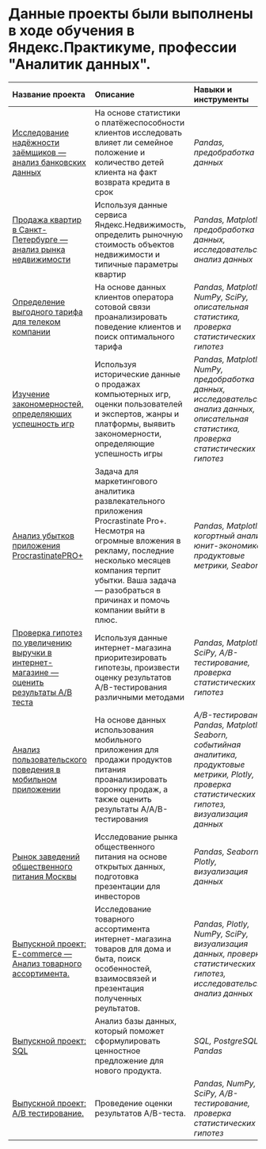 # Данные проекты были выполнены в ходе обучения в Яндекс.Практикуме, профессии "Аналитик данных".

| Название проекта | Описание | Навыки и инструменты | 
| :---------------------- | :---------------------- | :---------------------- |
| [Исследование надёжности заёмщиков — анализ банковских данных](https://github.com/gashkin11/Data-analyst/blob/main/%D0%9F%D1%80%D0%BE%D0%B5%D0%BA%D1%82%20%E2%84%961%20%D0%98%D1%81%D1%81%D0%BB%D0%B5%D0%B4%D0%BE%D0%B2%D0%B0%D0%BD%D0%B8%D0%B5%20%D0%BD%D0%B0%D0%B4%D0%B5%D0%B6%D0%BD%D0%BE%D1%81%D1%82%D0%B8%20%D0%B7%D0%B0%D0%B5%D0%BC%D1%89%D0%B8%D0%BA%D0%BE%D0%B2/project_1_BorrowerReliabilityStudy.ipynb) | На основе статистики о платёжеспособности клиентов исследовать влияет ли семейное положение и количество детей клиента на факт возврата кредита в срок| *Pandas,* *предобработка данных* |
| [Продажа квартир в Санкт-Петербурге — анализ рынка недвижимости](https://github.com/gashkin11/Data-analyst/blob/main/%D0%9F%D1%80%D0%BE%D0%B5%D0%BA%D1%82%20%E2%84%962%20%D0%90%D0%BD%D0%B0%D0%BB%D0%B8%D0%B7%20%D1%80%D1%8B%D0%BD%D0%BA%D0%B0%20%D0%BD%D0%B5%D0%B4%D0%B2%D0%B8%D0%B6%D0%B8%D0%BC%D0%BE%D1%81%D1%82%D0%B8/project_2_RealEstateMarketAnalysis.ipynb) | Используя данные сервиса Яндекс.Недвижимость, определить рыночную стоимость объектов недвижимости и типичные параметры квартир| *Pandas,* *Matplotlib,* *предобработка данных,* *исследовательский анализ данных* |
| [Определение выгодного тарифа для телеком компании](https://github.com/gashkin11/Data-analyst/blob/main/%D0%9F%D1%80%D0%BE%D0%B5%D0%BA%D1%82%20%E2%84%963%20%D0%9E%D0%BF%D1%80%D0%B5%D0%B4%D0%B5%D0%BB%D0%B5%D0%BD%D0%B8%D0%B5%20%D0%B2%D1%8B%D0%B3%D0%BE%D0%B4%D0%BD%D0%BE%D0%B3%D0%BE%20%D1%82%D0%B0%D1%80%D0%B8%D1%84%D0%B0%20%D0%B4%D0%BB%D1%8F%20%D1%82%D0%B5%D0%BB%D0%B5%D0%BA%D0%BE%D0%BC%20%D0%BA%D0%BE%D0%BC%D0%BF%D0%B0%D0%BD%D0%B8%D0%B8/project_3_DeterminationOfAFavorableTariff.ipynb) | На основе данных клиентов оператора сотовой связи проанализировать поведение клиентов и поиск оптимального тарифа | *Pandas,* *Matplotlib,* *NumPy,* *SciPy,* *описательная статистика,* *проверка статистических гипотез* |
| [Изучение закономерностей, определяющих успешность игр](https://github.com/gashkin11/Data-analyst/blob/main/%D0%9F%D1%80%D0%BE%D0%B5%D0%BA%D1%82%20%E2%84%964%20%D0%98%D0%B7%D1%83%D1%87%D0%B5%D0%BD%D0%B8%D0%B5%20%D0%B7%D0%B0%D0%BA%D0%BE%D0%BD%D0%BE%D0%BC%D0%B5%D1%80%D0%BD%D0%BE%D1%81%D1%82%D0%B5%D0%B9%2C%20%D0%BE%D0%BF%D1%80%D0%B5%D0%B4%D0%B5%D0%BB%D1%8F%D1%8E%D1%89%D0%B8%D1%85%20%D1%83%D1%81%D0%BF%D0%B5%D1%88%D0%BD%D0%BE%D1%81%D1%82%D1%8C%20%D0%B8%D0%B3%D1%80/Project_4_StudyingPatternsOfGameSuccess.ipynb) | Используя исторические данные о продажах компьютерных игр, оценки пользователей и экспертов, жанры и платформы, выявить закономерности, определяющие успешность игры | *Pandas,* *Matplotlib,* *NumPy,* *предобработка данных,* *исследовательский анализ данных,* *описательная статистика,* *проверка статистических гипотез* |
| [Анализ убытков приложения ProcrastinatePRO+](https://github.com/gashkin11/Data-analyst/blob/main/%D0%9F%D1%80%D0%BE%D0%B5%D0%BA%D1%82%20%E2%84%965%20%D0%90%D0%BD%D0%B0%D0%BB%D0%B8%D0%B7%20%D1%83%D0%B1%D1%8B%D1%82%D0%BA%D0%BE%D0%B2%20%D0%BF%D1%80%D0%B8%D0%BB%D0%BE%D0%B6%D0%B5%D0%BD%D0%B8%D1%8F%20ProcrastinatePRO%2B/Project_5_LossAnalysisProcrastinatePRO%2B.ipynb) | Задача для маркетингового аналитика развлекательного приложения Procrastinate Pro+. Несмотря на огромные вложения в рекламу, последние несколько месяцев компания терпит убытки. Ваша задача — разобраться в причинах и помочь компании выйти в плюс. | *Pandas,* *Matplotlib,* *когортный анализ,* *юнит-экономика,* *продуктовые метрики,* *Seaborn* |
| [Проверка гипотез по увеличению выручки в интернет-магазине — оценить результаты A/B теста](https://github.com/gashkin11/Data-analyst/blob/main/%D0%9F%D1%80%D0%BE%D0%B5%D0%BA%D1%82%20%E2%84%966%20%D0%9F%D1%80%D0%BE%D0%B2%D0%B5%D1%80%D0%BA%D0%B0%20%D0%B3%D0%B8%D0%BF%D0%BE%D1%82%D0%B5%D0%B7%20%D0%BF%D0%BE%20%D1%83%D0%B2%D0%B5%D0%BB%D0%B8%D1%87%D0%B5%D0%BD%D0%B8%D1%8E%20%D0%B2%D1%8B%D1%80%D1%83%D1%87%D0%BA%D0%B8%20%D0%B2%20%D0%B8%D0%BD%D1%82%D0%B5%D1%80%D0%BD%D0%B5%D1%82-%D0%BC%D0%B0%D0%B3%D0%B0%D0%B7%D0%B8%D0%BD%D0%B5%2C%20%D0%BE%D1%86%D0%B5%D0%BD%D0%BA%D0%B0%20%D1%80%D0%B5%D0%B7%D1%83%D0%BB%D1%8C%D1%82%D0%B0%D1%82%D0%BE%D0%B2%20AB%20%D1%82%D0%B5%D1%81%D1%82%D0%B0/Project_6_AnalyticsForALargeOnlineStoreABtest.ipynb) | Используя данные интернет-магазина приоритезировать гипотезы, произвести оценку результатов A/B-тестирования различными методами | *Pandas,* *Matplotlib,* *SciPy,* *A/B-тестирование,* *проверка статистических гипотез* |
| [Анализ пользовательского поведения в мобильном приложении](https://github.com/gashkin11/Data-analyst/blob/main/%D0%9F%D1%80%D0%BE%D0%B5%D0%BA%D1%82%20%E2%84%967%20%D0%90%D0%BD%D0%B0%D0%BB%D0%B8%D0%B7%20%D0%BF%D0%BE%D0%BB%D1%8C%D0%B7%D0%BE%D0%B2%D0%B0%D1%82%D0%B5%D0%BB%D1%8C%D1%81%D0%BA%D0%BE%D0%B3%D0%BE%20%D0%BF%D0%BE%D0%B2%D0%B5%D0%B4%D0%B5%D0%BD%D0%B8%D1%8F%20%D0%B2%20%D0%BC%D0%BE%D0%B1%D0%B8%D0%BB%D1%8C%D0%BD%D0%BE%D0%BC%20%D0%BF%D1%80%D0%B8%D0%BB%D0%BE%D0%B6%D0%B5%D0%BD%D0%B8%D0%B8/Project_7_AnalysisOfUserBehaviorInAMobileApplication.ipynb) | На основе данных использования мобильного приложения для продажи продуктов питания проанализировать воронку продаж, а также оценить результаты A/A/B-тестирования | *A/B-тестирование,* *Pandas,* *Matplotlib,* *Seaborn,* *событийная аналитика,* *продуктовые метрики,* *Plotly,* *проверка статистических гипотез,* *визуализация данных* |
| [Рынок заведений общественного питания Москвы](https://github.com/gashkin11/Data-analyst/blob/main/%D0%9F%D1%80%D0%BE%D0%B5%D0%BA%D1%82%20%E2%84%968%20%D0%A0%D1%8B%D0%BD%D0%BE%D0%BA%20%D0%B7%D0%B0%D0%B2%D0%B5%D0%B4%D0%B5%D0%BD%D0%B8%D0%B9%20%D0%BE%D0%B1%D1%89%D0%B5%D1%81%D1%82%D0%B2%D0%B5%D0%BD%D0%BD%D0%BE%D0%B3%D0%BE%20%D0%BF%D0%B8%D1%82%D0%B0%D0%BD%D0%B8%D1%8F%20%D0%9C%D0%BE%D1%81%D0%BA%D0%B2%D1%8B/Project_8_MarketOfPublicCateringEstablishmentsInMoscow.ipynb) | Исследование рынка общественного питания на основе открытых данных, подготовка презентации для инвесторов | *Pandas,* *Seaborn,* *Plotly,* *визуализация данных* |
| [Выпускной проект: E-commerce — Анализ товарного ассортимента.](https://github.com/gashkin11/Data-analyst/blob/main/%D0%9F%D1%80%D0%BE%D0%B5%D0%BA%D1%82%20%E2%84%969%20%D0%92%D1%8B%D0%BF%D1%83%D1%81%D0%BA%D0%BD%D0%BE%D0%B9%20%D0%BF%D1%80%D0%BE%D0%B5%D0%BA%D1%82:%20E-commerce%20%E2%80%94%20%D0%90%D0%BD%D0%B0%D0%BB%D0%B8%D0%B7%20%D1%82%D0%BE%D0%B2%D0%B0%D1%80%D0%BD%D0%BE%D0%B3%D0%BE%20%D0%B0%D1%81%D1%81%D0%BE%D1%80%D1%82%D0%B8%D0%BC%D0%B5%D0%BD%D1%82%D0%B0/Project_9_E-commerceAnalysisOfTheProduct%20range..ipynb) | Исследование товарного ассортимента интернет-магазина товаров для дома и быта, поиск особенностей, взаимосвязей и презентация полученных реультатов. | *Pandas,* *Plotly,* *NumPy,* *SciPy,* *визуализация данных,* *проверка статистических гипотез,* *исследовательский анализ данных* | 
| [Выпускной проект: SQL](https://github.com/gashkin11/Data-analyst/blob/main/%D0%9F%D1%80%D0%BE%D0%B5%D0%BA%D1%82%20%E2%84%9610%20%D0%92%D1%8B%D0%BF%D1%83%D1%81%D0%BA%D0%BD%D0%BE%D0%B9%20%D0%BF%D1%80%D0%BE%D0%B5%D0%BA%D1%82:%20SQL/Project_SQL.ipynb) | Анализ базы данных, который поможет сформулировать ценностное предложение для нового продукта. | *SQL,* *PostgreSQL,* *Pandas* | 
| [Выпускной проект: A/B тестирование.](https://github.com/gashkin11/Data-analyst/blob/main/%D0%9F%D1%80%D0%BE%D0%B5%D0%BA%D1%82%20%E2%84%9611%20%D0%92%D1%8B%D0%BF%D1%83%D1%81%D0%BA%D0%BD%D0%BE%D0%B9%20%D0%BF%D1%80%D0%BE%D0%B5%D0%BA%D1%82:%20AB%20%D1%82%D0%B5%D1%81%D1%82%D0%B8%D1%80%D0%BE%D0%B2%D0%B0%D0%BD%D0%B8%D0%B5./Project_ABtest.ipynb) | Проведение оценки результатов A/B-теста. | *Pandas,* *NumPy,* *SciPy,* *A/B-тестирование,* *проверка статистических гипотез* | 
